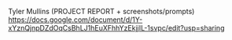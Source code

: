 Tyler Mullins (PROJECT REPORT + screenshots/prompts)
https://docs.google.com/document/d/1Y-xYznQjnpDZdOqCsBhLJ1hEuXFhhYzEkjjIL-1svpc/edit?usp=sharing 
